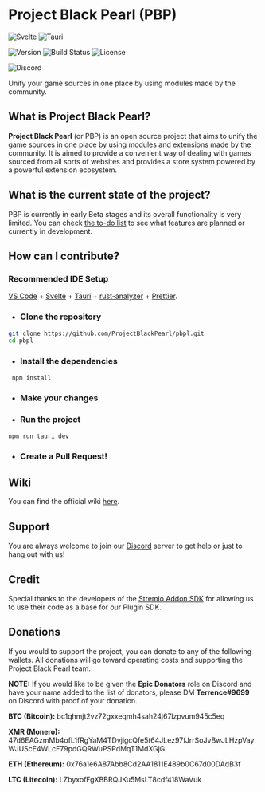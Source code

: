 # Project Black Pearl (PBP)

![Svelte](https://img.shields.io/badge/Svelte-4A4A55?style=for-the-badge&logo=svelte&logoColor=FF3E00 'Svelte') ![Tauri](https://img.shields.io/badge/Tauri-4A4A55?style=for-the-badge&logo=tauri&logoColor=00D1B2 'Tauri')

![Version](https://img.shields.io/badge/Version-0.2.0-blue?style=for-the-badge) ![Build Status](https://img.shields.io/badge/Status-Beta-green?style=for-the-badge) ![License](https://img.shields.io/badge/License-BSD--3--Clause-blue?style=for-the-badge)

![Discord](https://img.shields.io/discord/1031496547696914482?label=Discord&logo=discord&logoColor=white&style=for-the-badge)

Unify your game sources in one place by using modules made by the community.

## What is Project Black Pearl?

**Project Black Pearl** (or PBP) is an open source project that aims to unify the game sources in one place by using modules and extensions made by the community. It is aimed to provide a convenient way of dealing with games sourced from all sorts of websites and provides a store system powered by a powerful extension ecosystem.

## What is the current state of the project?

PBP is currently in early Beta stages and its overall functionality is very limited. You can check [the to-do list](https://github.com/orgs/ProjectBlackPearl/projects/3) to see what features are planned or currently in development.

## How can I contribute?

### Recommended IDE Setup

[VS Code](https://code.visualstudio.com/) + [Svelte](https://marketplace.visualstudio.com/items?itemName=svelte.svelte-vscode) + [Tauri](https://marketplace.visualstudio.com/items?itemName=tauri-apps.tauri-vscode) + [rust-analyzer](https://marketplace.visualstudio.com/items?itemName=rust-lang.rust-analyzer) + [Prettier](https://marketplace.visualstudio.com/items?itemName=esbenp.prettier-vscode).

-   ### Clone the repository

```bash
git clone https://github.com/ProjectBlackPearl/pbpl.git
cd pbpl
```

-   ### Install the dependencies

```bash
 npm install
```

-   ### Make your changes
-   ### Run the project

```bash
npm run tauri dev
```

-   ### Create a Pull Request!

## Wiki

You can find the official wiki [here](https://projectblackpearl.github.io/wiki/#/).

## Support

You are always welcome to join our [Discord](https://discord.gg/NMwySKFjQY) server to get help or just to hang out with us!

## Credit

Special thanks to the developers of the [Stremio Addon SDK](https://github.com/Stremio/stremio-addon-sdk) for allowing us to use their code as a base for our Plugin SDK.

## Donations

If you would to support the project, you can donate to any of the following wallets. All donations will go toward operating costs and supporting the Project Black Pearl team.

**NOTE:** If you would like to be given the **Epic Donators** role on Discord and have your name added to the list of donators, please DM **Terrence#9699** on Discord with proof of your donation.


**BTC (Bitcoin):** bc1qhmjt2vz72gxxeqmh4sah24j67lzpvum945c5eq

**XMR (Monero):** 47d6EAGzmMb4ofL1fRgYaM4TDvjigcQfe5t64JLez97fJrrSoJvBwJLHzpVayWJUScE4WLcF79pdGQRWuPSPdMqT1MdXGjG

**ETH (Ethereum):** 0x76a1e6A87Abb8Cd2AA1811E489b0C67d00DAdB3f

**LTC (Litecoin):** LZbyxofFgXBBRQJKu5MsLT8cdf418WaVuk
